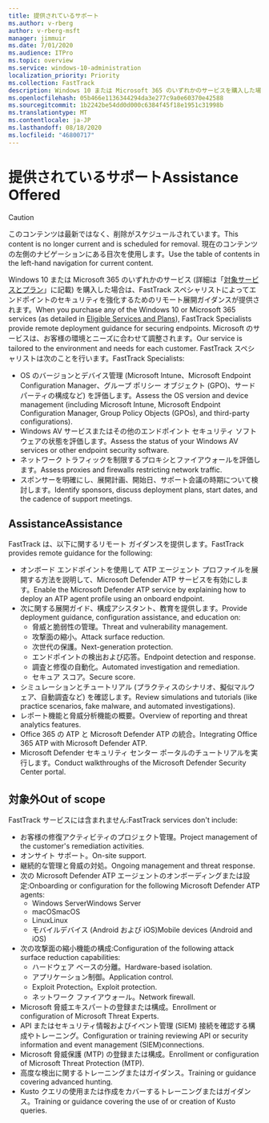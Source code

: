 ```yaml
---
title: 提供されているサポート
ms.author: v-rberg
author: v-rberg-msft
manager: jimmuir
ms.date: 7/01/2020
ms.audience: ITPro
ms.topic: overview
ms.service: windows-10-administration
localization_priority: Priority
ms.collection: FastTrack
description: Windows 10 または Microsoft 365 のいずれかのサービスを購入した場合は、FastTrack スペシャリストによってエンドポイントのセキュリティを強化するためのリモート展開ガイダンスが提供されます。 Microsoft のサービスは、お客様の環境とニーズに合わせて調整されます。
ms.openlocfilehash: 05b466e1136344294da3e277c9a0e60370e42588
ms.sourcegitcommit: 1b2242be54dd0d000c6384f45f18e1951c31998b
ms.translationtype: MT
ms.contentlocale: ja-JP
ms.lasthandoff: 08/18/2020
ms.locfileid: "46800717"
---
```

# <a name="assistance-offered"></a><span data-ttu-id="20b25-104">提供されているサポート</span><span class="sxs-lookup"><span data-stu-id="20b25-104">Assistance Offered</span></span>  

> [!CAUTION]
> <span data-ttu-id="20b25-105">このコンテンツは最新ではなく、削除がスケジュールされています。</span><span class="sxs-lookup"><span data-stu-id="20b25-105">This content is no longer current and is scheduled for removal.</span></span> <span data-ttu-id="20b25-106">現在のコンテンツの左側のナビゲーションにある目次を使用します。</span><span class="sxs-lookup"><span data-stu-id="20b25-106">Use the table of contents in the left-hand navigation for current content.</span></span>

<span data-ttu-id="20b25-107">Windows 10 または Microsoft 365 のいずれかのサービス (詳細は「[対象サービスとプラン](M365-eligible-services-and-plans.md)」に記載) を購入した場合は、FastTrack スペシャリストによってエンドポイントのセキュリティを強化するためのリモート展開ガイダンスが提供されます。</span><span class="sxs-lookup"><span data-stu-id="20b25-107">When you purchase any of the Windows 10 or Microsoft 365 services (as detailed in [Eligible Services and Plans](M365-eligible-services-and-plans.md)), FastTrack Specialists provide remote deployment guidance for securing endpoints.</span></span> <span data-ttu-id="20b25-108">Microsoft のサービスは、お客様の環境とニーズに合わせて調整されます。</span><span class="sxs-lookup"><span data-stu-id="20b25-108">Our service is tailored to the environment and needs for each customer.</span></span> <span data-ttu-id="20b25-109">FastTrack スペシャリストは次のことを行います。</span><span class="sxs-lookup"><span data-stu-id="20b25-109">FastTrack Specialists:</span></span>
- <span data-ttu-id="20b25-110">OS のバージョンとデバイス管理 (Microsoft Intune、Microsoft Endpoint Configuration Manager、グループ ポリシー オブジェクト (GPO)、サード パーティの構成など) を評価します。</span><span class="sxs-lookup"><span data-stu-id="20b25-110">Assess the OS version and device management (including Microsoft Intune, Microsoft Endpoint Configuration Manager, Group Policy Objects (GPOs), and third-party configurations).</span></span>
- <span data-ttu-id="20b25-111">Windows AV サービスまたはその他のエンドポイント セキュリティ ソフトウェアの状態を評価します。</span><span class="sxs-lookup"><span data-stu-id="20b25-111">Assess the status of your Windows AV services or other endpoint security software.</span></span>
- <span data-ttu-id="20b25-112">ネットワーク トラフィックを制限するプロキシとファイアウォールを評価します。</span><span class="sxs-lookup"><span data-stu-id="20b25-112">Assess proxies and firewalls restricting network traffic.</span></span>
- <span data-ttu-id="20b25-113">スポンサーを明確にし、展開計画、開始日、サポート会議の時期について検討します。</span><span class="sxs-lookup"><span data-stu-id="20b25-113">Identify sponsors, discuss deployment plans, start dates, and the cadence of support meetings.</span></span>

## <a name="assistance"></a><span data-ttu-id="20b25-114">Assistance</span><span class="sxs-lookup"><span data-stu-id="20b25-114">Assistance</span></span>

<span data-ttu-id="20b25-115">FastTrack は、以下に関するリモート ガイダンスを提供します。</span><span class="sxs-lookup"><span data-stu-id="20b25-115">FastTrack provides remote guidance for the following:</span></span>
- <span data-ttu-id="20b25-116">オンボード エンドポイントを使用して ATP エージェント プロファイルを展開する方法を説明して、Microsoft Defender ATP サービスを有効にします。</span><span class="sxs-lookup"><span data-stu-id="20b25-116">Enable the Microsoft Defender ATP service by explaining how to deploy an ATP agent profile using an onboard endpoint.</span></span>
- <span data-ttu-id="20b25-117">次に関する展開ガイド、構成アシスタント、教育を提供します。</span><span class="sxs-lookup"><span data-stu-id="20b25-117">Provide deployment guidance, configuration assistance, and education on:</span></span>
    - <span data-ttu-id="20b25-118">脅威と脆弱性の管理。</span><span class="sxs-lookup"><span data-stu-id="20b25-118">Threat and vulnerability management.</span></span>
    - <span data-ttu-id="20b25-119">攻撃面の縮小。</span><span class="sxs-lookup"><span data-stu-id="20b25-119">Attack surface reduction.</span></span>
    - <span data-ttu-id="20b25-120">次世代の保護。</span><span class="sxs-lookup"><span data-stu-id="20b25-120">Next-generation protection.</span></span>
    - <span data-ttu-id="20b25-121">エンドポイントの検出および応答。</span><span class="sxs-lookup"><span data-stu-id="20b25-121">Endpoint detection and response.</span></span>
    - <span data-ttu-id="20b25-122">調査と修復の自動化。</span><span class="sxs-lookup"><span data-stu-id="20b25-122">Automated investigation and remediation.</span></span>
    - <span data-ttu-id="20b25-123">セキュア スコア。</span><span class="sxs-lookup"><span data-stu-id="20b25-123">Secure score.</span></span>
- <span data-ttu-id="20b25-124">シミュレーションとチュートリアル (プラクティスのシナリオ、擬似マルウェア、自動調査など) を確認します。</span><span class="sxs-lookup"><span data-stu-id="20b25-124">Review simulations and tutorials (like practice scenarios, fake malware, and automated investigations).</span></span>
- <span data-ttu-id="20b25-125">レポート機能と脅威分析機能の概要。</span><span class="sxs-lookup"><span data-stu-id="20b25-125">Overview of reporting and threat analytics features.</span></span>
- <span data-ttu-id="20b25-126">Office 365 の ATP と Microsoft Defender ATP の統合。</span><span class="sxs-lookup"><span data-stu-id="20b25-126">Integrating Office 365 ATP with Microsoft Defender ATP.</span></span>
- <span data-ttu-id="20b25-127">Microsoft Defender セキュリティ センター ポータルのチュートリアルを実行します。</span><span class="sxs-lookup"><span data-stu-id="20b25-127">Conduct walkthroughs of the Microsoft Defender Security Center portal.</span></span>

## <a name="out-of-scope"></a><span data-ttu-id="20b25-128">対象外</span><span class="sxs-lookup"><span data-stu-id="20b25-128">Out of scope</span></span>

<span data-ttu-id="20b25-129">FastTrack サービスには含まれません:</span><span class="sxs-lookup"><span data-stu-id="20b25-129">FastTrack services don't include:</span></span>
- <span data-ttu-id="20b25-130">お客様の修復アクティビティのプロジェクト管理。</span><span class="sxs-lookup"><span data-stu-id="20b25-130">Project management of the customer's remediation activities.</span></span>
- <span data-ttu-id="20b25-131">オンサイト サポート。</span><span class="sxs-lookup"><span data-stu-id="20b25-131">On-site support.</span></span>
- <span data-ttu-id="20b25-132">継続的な管理と脅威の対処。</span><span class="sxs-lookup"><span data-stu-id="20b25-132">Ongoing management and threat response.</span></span>
- <span data-ttu-id="20b25-133">次の Microsoft Defender ATP エージェントのオンボーディングまたは設定:</span><span class="sxs-lookup"><span data-stu-id="20b25-133">Onboarding or configuration for the following Microsoft Defender ATP agents:</span></span>
   - <span data-ttu-id="20b25-134">Windows Server</span><span class="sxs-lookup"><span data-stu-id="20b25-134">Windows Server</span></span>
   - <span data-ttu-id="20b25-135">macOS</span><span class="sxs-lookup"><span data-stu-id="20b25-135">macOS</span></span>
   - <span data-ttu-id="20b25-136">Linux</span><span class="sxs-lookup"><span data-stu-id="20b25-136">Linux</span></span>
   - <span data-ttu-id="20b25-137">モバイルデバイス (Android および iOS)</span><span class="sxs-lookup"><span data-stu-id="20b25-137">Mobile devices (Android and iOS)</span></span>
- <span data-ttu-id="20b25-138">次の攻撃面の縮小機能の構成:</span><span class="sxs-lookup"><span data-stu-id="20b25-138">Configuration of the following attack surface reduction capabilities:</span></span>
    - <span data-ttu-id="20b25-139">ハードウェア ベースの分離。</span><span class="sxs-lookup"><span data-stu-id="20b25-139">Hardware-based isolation.</span></span>
    - <span data-ttu-id="20b25-140">アプリケーション制御。</span><span class="sxs-lookup"><span data-stu-id="20b25-140">Application control.</span></span>
    - <span data-ttu-id="20b25-141">Exploit Protection。</span><span class="sxs-lookup"><span data-stu-id="20b25-141">Exploit protection.</span></span>
    - <span data-ttu-id="20b25-142">ネットワーク ファイアウォール。</span><span class="sxs-lookup"><span data-stu-id="20b25-142">Network firewall.</span></span>
- <span data-ttu-id="20b25-143">Microsoft 脅威エキスパートの登録または構成。</span><span class="sxs-lookup"><span data-stu-id="20b25-143">Enrollment or configuration of Microsoft Threat Experts.</span></span>
- <span data-ttu-id="20b25-144">API またはセキュリティ情報およびイベント管理 (SIEM) 接続を確認する構成やトレーニング。</span><span class="sxs-lookup"><span data-stu-id="20b25-144">Configuration or training reviewing API or security information and event management (SIEM)connections.</span></span>
- <span data-ttu-id="20b25-145">Microsoft 脅威保護 (MTP) の登録または構成。</span><span class="sxs-lookup"><span data-stu-id="20b25-145">Enrollment or configuration of Microsoft Threat Protection (MTP).</span></span>
- <span data-ttu-id="20b25-146">高度な検出に関するトレーニングまたはガイダンス。</span><span class="sxs-lookup"><span data-stu-id="20b25-146">Training or guidance covering advanced hunting.</span></span>
- <span data-ttu-id="20b25-147">Kusto クエリの使用または作成をカバーするトレーニングまたはガイダンス。</span><span class="sxs-lookup"><span data-stu-id="20b25-147">Training or guidance covering the use of or creation of Kusto queries.</span></span>
